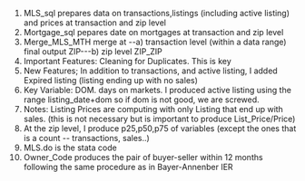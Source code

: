 1. MLS_sql prepares data on transactions,listings (including active listing) and prices at transaction and zip level
2.  Mortgage_sql pepares date on mortgages  at transaction and zip level
3.  Merge_MLS_MTH merge at --a) transaction level (within a data range) final output ZIP---b) zip level ZIP_ZIP
4.  Important Features: Cleaning for Duplicates. This is key
5.  New Features; In addition to transactions, and active listing, I added Expired listing (listing ending up with no sales)
6.  Key Variable: DOM. days on markets. I produced active listing using the range listing_date+dom so if dom is not good, we are screwed.
7.  Notes: Listing Prices are computing with only Listing that end up with sales. (this is not necessary but is important to produce List_Price/Price)
8.  At the zip level, I produce p25,p50,p75 of variables (except the ones that is a count -- transactions, sales..)
9.  MLS.do is the stata code
10. Owner_Code produces the pair of buyer-seller within 12 months following the same procedure as in Bayer-Annenber IER 

